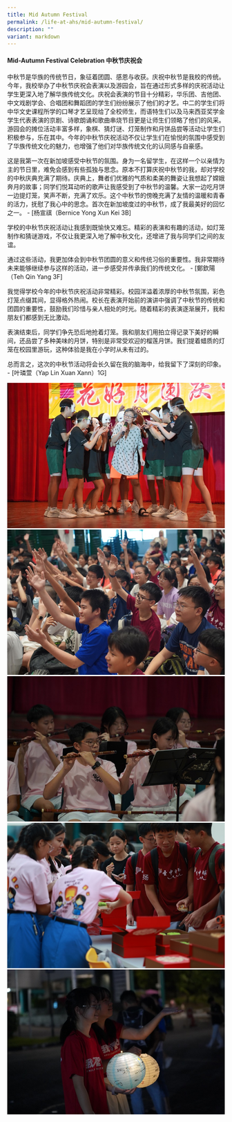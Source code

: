 ```yaml
---
title: Mid Autumn Festival
permalink: /life-at-ahs/mid-autumn-festival/
description: ""
variant: markdown
---
```

#### Mid-Autumn Festival Celebration 中秋节庆祝会

<p align="justify">
中秋节是华族的传统节日，象征着团圆、感恩与收获。庆祝中秋节是我校的传统。今年，我校举办了中秋节庆祝会表演以及游园会，旨在通过形式多样的庆祝活动让学生更深入地了解华族传统文化。庆祝会表演的节目十分精彩，华乐团、吉他团、中文戏剧学会、合唱团和舞蹈团的学生们纷纷展示了他们的才艺。中二的学生们将中华文史课程所学的口琴才艺呈现给了全校师生，而语特生们以及马来西亚奖学金学生代表表演的京剧、诗歌朗诵和歌曲串烧节目更是让师生们领略了他们的风采。游园会的摊位活动丰富多样，象棋、猜灯谜、灯笼制作和月饼品尝等活动让学生们积极参与，乐在其中。今年的中秋节庆祝活动不仅让学生们在愉悦的氛围中感受到了华族传统文化的魅力，也增强了他们对华族传统文化的认同感与自豪感。</p>

<p align="justify">
这是我第一次在新加坡感受中秋节的氛围。身为一名留学生，在这样一个以亲情为主的节日里，难免会感到有些孤独与思念。原本不打算庆祝中秋节的我，却对学校的中秋庆典充满了期待。庆典上，舞者们优雅的气质和柔美的舞姿让我想起了嫦娥奔月的故事；同学们悦耳动听的歌声让我感受到了中秋节的温馨。大家一边吃月饼一边提灯笼，笑声不断，充满了欢乐。这个中秋节的傍晚充满了友情的温暖和青春的活力，抚慰了我心中的思念。首次在新加坡度过的中秋节，成了我最美好的回忆之一。 - [杨宣祺（Bernice Yong Xun Kei 3B]</p>

<p align="justify">
学校的中秋节庆祝活动让我感到既愉快又难忘。精彩的表演和有趣的活动，如灯笼制作和猜谜游戏，不仅让我更深入地了解中秋文化，还增进了我与同学们之间的友谊。

通过这些活动，我更加体会到中秋节团圆的意义和传统习俗的重要性。我非常期待未来能够继续参与这样的活动，进一步感受并传承我们的传统文化。 - [鄭欽陽（Teh Qin Yang 3F]</p>
<p align="justify">
我觉得学校今年的中秋节庆祝活动非常精彩。校园洋溢着浓厚的中秋节氛围，彩色灯笼点缀其间，显得格外热闹。校长在表演开始前的演讲中强调了中秋节的传统和团圆的重要性，鼓励我们珍惜与亲人相处的时光。随着精彩的表演逐渐展开，我和朋友们都感到无比激动。

表演结束后，同学们争先恐后地抢着灯笼。我和朋友们用拍立得记录下美好的瞬间，还品尝了多种美味的月饼，特别是非常受欢迎的榴莲月饼。我们提着蜡质的灯笼在校园里游玩，这种体验是我在小学时从未有过的。

总而言之，这次的中秋节活动将会长久留在我的脑海中，给我留下了深刻的印象。 - [叶璘萱（Yap Lin Xuan Xann）1G] </p>

![](/images/Life%20at%20AHS/Mid%20Autumn/2024_MidAutumn_01.jpg)
![](/images/Life%20at%20AHS/Mid%20Autumn/2024_MidAutumn_02.jpg)
![](/images/Life%20at%20AHS/Mid%20Autumn/2024_MidAutumn_03.jpg)
![](/images/Life%20at%20AHS/Mid%20Autumn/2024_MidAutumn_04.jpg)
![](/images/Life%20at%20AHS/Mid%20Autumn/2024_MidAutumn_05.jpg)
